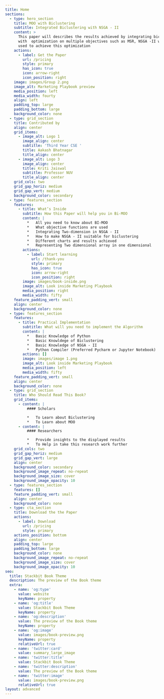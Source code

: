 ```yaml
---
title: Home
sections:
  - type: hero_section
    title: MOO with Biclustering
    subtitle: Integrated Biclustering with NSGA - II
    content: >
      This paper will describes the results achieved by integrating biclusters
      with  optimization on multiple objectives such as MSR, NSGA -II will be
      used to achieve this optimization
    actions:
      - label: Get the Paper
        url: /pricing
        style: primary
        has_icon: true
        icon: arrow-right
        icon_position: right
    image: images/Group 2.png
    image_alt: Marketing Playbook preview
    media_position: left
    media_width: fourty
    align: left
    padding_top: large
    padding_bottom: large
    background_color: none
  - type: grid_section
    title: Contributed by
    align: center
    grid_items:
      - image_alt: Logo 1
        image_align: center
        subtitle: 'Third Year CSE '
        title: Aakash Bhatnagar
        title_align: center
      - image_alt: Logo 3
        image_align: center
        title: Kriti Jaiswal
        subtitle: Professor NUV
        title_align: center
    grid_cols: two
    grid_gap_horiz: medium
    grid_gap_vert: medium
    background_color: secondary
  - type: features_section
    features:
      - title: What’s Inside
        subtitle: How this Paper will help you in Bi-MOO
        content: |
          *   All you need to know about BI-MOO
          *   What objective functions are used
          *   Integrating Two-dimension in NSGA - II
          *   How to make NSGA - II suitable for biclustering
          *   Different charts and results achieved 
          *   Representing Two dimensional array in one dimensional
        actions:
          - label: Start learning
            url: /thank-you
            style: primary
            has_icon: true
            icon: arrow-right
            icon_position: right
        image: images/book-inside.png
        image_alt: Look inside Marketing Playbook
        media_position: right
        media_width: fifty
    feature_padding_vert: small
    align: center
    background_color: none
  - type: features_section
    features:
      - title: Practical Implementation
        subtitle: What will you need to implement the Algorithm
        content: |
          *   Basic Knowledge of Python
          *   Basic Knowldege of Biclustering
          *   Basic Knowledge of NSGA - II
          *   Python Compiler (Preferred Pycharm or Jupyter Notebook)
        actions: []
        image: images/image 1.png
        image_alt: Look inside Marketing Playbook
        media_position: left
        media_width: fifty
    feature_padding_vert: small
    align: center
    background_color: none
  - type: grid_section
    title: Who Should Read This Book?
    grid_items:
      - content: |
          #### Scholars

          *   To Learn about Biclustering
          *   To Learn about MOO
      - content: |
          #### Researchers

          *   Provide insights to the displayed results
          *   To Help in take this research work further
    grid_cols: two
    grid_gap_horiz: medium
    grid_gap_vert: large
    align: center
    background_color: secondary
    background_image_repeat: no-repeat
    background_image_size: cover
    background_image_opacity: 10
  - type: features_section
    features: []
    feature_padding_vert: small
    align: center
    background_color: none
  - type: cta_section
    title: Download the the Paper
    actions:
      - label: Download
        url: /pricing
        style: primary
    actions_position: bottom
    align: center
    padding_top: large
    padding_bottom: large
    background_color: none
    background_image_repeat: no-repeat
    background_image_size: cover
    background_image_opacity: 10
seo:
  title: Stackbit Book Theme
  description: The preview of the Book theme
  extra:
    - name: 'og:type'
      value: website
      keyName: property
    - name: 'og:title'
      value: Stackbit Book Theme
      keyName: property
    - name: 'og:description'
      value: The preview of the Book theme
      keyName: property
    - name: 'og:image'
      value: images/book-preview.png
      keyName: property
      relativeUrl: true
    - name: 'twitter:card'
      value: summary_large_image
    - name: 'twitter:title'
      value: Stackbit Book Theme
    - name: 'twitter:description'
      value: The preview of the Book theme
    - name: 'twitter:image'
      value: images/book-preview.png
      relativeUrl: true
layout: advanced
---
```


